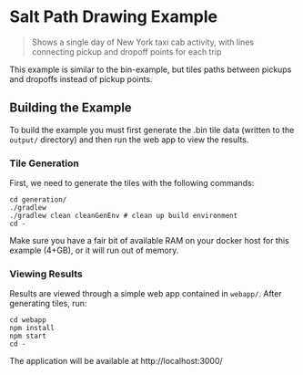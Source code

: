 # Salt Path Drawing Example

> Shows a single day of New York taxi cab activity, with lines connecting pickup and dropoff points for each trip

This example is similar to the bin-example, but tiles paths between pickups and dropoffs instead of pickup points.

## Building the Example

To build the example you must first generate the .bin tile data (written to the `output/` directory) and then run the web app to view the results.

### Tile Generation

First, we need to generate the tiles with the following commands:
```
cd generation/
./gradlew
./gradlew clean cleanGenEnv # clean up build environment
cd -
```

Make sure you have a fair bit of available RAM on your docker host for this example (4+GB), or it will run out of memory.

### Viewing Results

Results are viewed through a simple web app contained in `webapp/`. After generating tiles, run:

```
cd webapp
npm install
npm start
cd -
```

The application will be available at http://localhost:3000/
